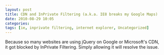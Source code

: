 ```yaml
---
layout: post
title: CDN and InPrivate Filtering (a.k.a. IE8 breaks my Google Maps)
date: 2010-08-29 10:05
categories: 
tags: [ie, inprivate filtering, internet explorer, Uncategorized]
---
```


Because so many websites are using jQuery on Google or Microsoft's CDN, it got blocked by InPrivate Filtering.
Simply allowing it will resolve the issue.
